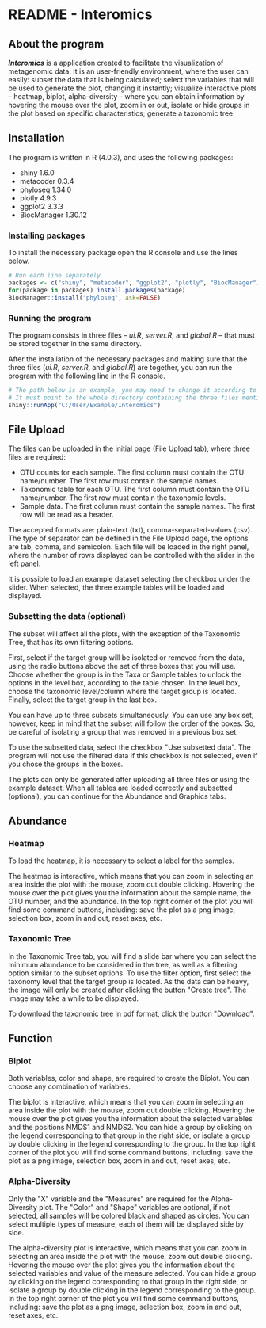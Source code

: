 # README - Interomics

## About the program

***Interomics*** is a application created to facilitate the visualization of metagenomic data. It is an user-friendly environment, where the user can easily: subset the data that is being calculated; select the variables that will be used to generate the plot, changing it instantly; visualize interactive plots – heatmap, biplot, alpha-diversity – where you can obtain information by hovering the mouse over the plot, zoom in or out, isolate or hide groups in the plot based on specific characteristics; generate a taxonomic tree.   

## Installation

The program is written in R (4.0.3), and uses the following packages:

- shiny 1.6.0
- metacoder 0.3.4
- phyloseq 1.34.0
- plotly 4.9.3
- ggplot2 3.3.3
- BiocManager 1.30.12

### Installing packages

To install the necessary package open the R console and use the lines below.

```R
# Run each line separately.
packages <- c("shiny", "metacoder", "ggplot2", "plotly", "BiocManager")
for(package in packages) install.packages(package)
BiocManager::install("phyloseq", ask=FALSE)
```

### Running the program

The program consists in three files – *ui.R*, *server.R*, and *global.R* – that must be stored together in the same directory.

After the installation of the necessary packages and making sure that the three files (*ui.R*, *server.R*, and *global.R*) are together, you can run the program with the following line in the R console.

```R
# The path below is an example, you may need to change it according to where the files are saved. 
# It must point to the whole directory containing the three files mentioned before. 
shiny::runApp("C:/User/Example/Interomics")
```



## File Upload

The files can be uploaded in the initial page (File Upload tab), where three files are required:

- OTU counts for each sample. The first column must contain the OTU name/number. The first row must contain the sample names.
- Taxonomic table for each OTU. The first column must contain the OTU name/number. The first row must contain the taxonomic levels.
- Sample data. The first column must contain the sample names. The first row will be read as a header.

The accepted formats are: plain-text (txt), comma-separated-values (csv). The type of separator can be defined in the File Upload page, the options are tab, comma, and semicolon. Each file will be loaded in the right panel, where the number of rows displayed can be controlled with the slider in the left panel.

It is possible to load an example dataset selecting the checkbox under the slider. When selected, the three example tables will be loaded and displayed.

### Subsetting the data (optional)

The subset will affect all the plots, with the exception of the Taxonomic Tree, that has its own filtering options.

First, select if the target group will be isolated or removed from the data, using the radio buttons above the set of three boxes that you will use. Choose whether the group is in the Taxa or Sample tables to unlock the options in the level box, according to the table chosen. In the level box, choose the taxonomic level/column where the target group is located. Finally, select the target group in the last box.

You can have up to three subsets simultaneously. You can use any box set, however, keep in mind that the subset will follow the order of the boxes. So, be careful of isolating a group that was removed in a previous box set.

To use the subsetted data, select the checkbox "Use subsetted data". The program will not use the filtered data if this checkbox is not selected, even if you chose the groups in the boxes.



The plots can only be generated after uploading all three files or using the example dataset. When all tables are loaded correctly and subsetted (optional), you can continue for the Abundance and Graphics tabs.



## Abundance

### Heatmap

To load the heatmap, it is necessary to select a label for the samples. 

The heatmap is interactive, which means that you can zoom in selecting an area inside the plot with the mouse, zoom out double clicking. Hovering the mouse over the plot gives you the information about the sample name, the OTU number, and the abundance. In the top right corner of the plot you will find some command buttons, including: save the plot as a png image, selection box, zoom in and out, reset axes, etc.

### Taxonomic Tree

In the Taxonomic Tree tab, you will find a slide bar where you can select the minimum abundance to be considered in the tree, as well as a filtering option similar to the subset options. To use the filter option, first select the taxonomy level that the target group is located. As the data can be heavy, the image will only be created after clicking the button "Create tree". The image may take a while to be displayed.

To download the taxonomic tree in pdf format, click the button "Download".  

## Function

### Biplot

Both variables, color and shape, are required to create the Biplot. You can choose any combination of variables.

The biplot is interactive, which means that you can zoom in selecting an area inside the plot with the mouse, zoom out double clicking. Hovering the mouse over the plot gives you the information about the selected variables and the positions NMDS1 and NMDS2. You can hide a group by clicking on the legend corresponding to that group in the right side, or isolate a group by double clicking in the legend corresponding to the group. In the top right corner of the plot you will find some command buttons, including: save the plot as a png image, selection box, zoom in and out, reset axes, etc.

### Alpha-Diversity

Only the "X" variable and the "Measures" are required for the Alpha-Diversity plot. The "Color" and "Shape" variables are optional, if not selected, all samples will be colored black and shaped as circles. You can select multiple types of measure, each of them will be displayed side by side.

The alpha-diversity plot is interactive, which means that you can zoom in selecting an area inside the plot with the mouse, zoom out double clicking. Hovering the mouse over the plot gives you the information about the selected variables and value of the measure selected. You can hide a group by clicking on the legend corresponding to that group in the right side, or isolate a group by double clicking in the legend corresponding to the group. In the top right corner of the plot you will find some command buttons, including: save the plot as a png image, selection box, zoom in and out, reset axes, etc.